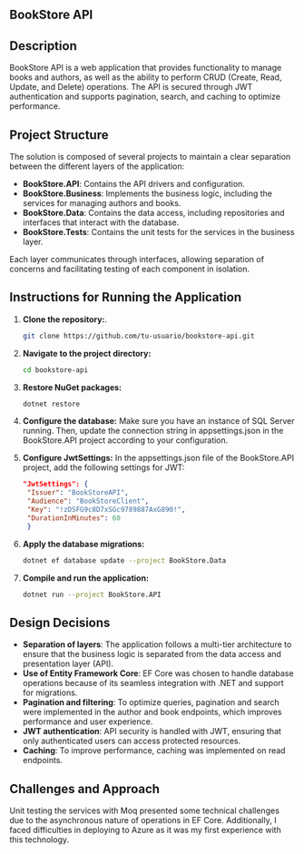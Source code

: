 ## BookStore API

## Description
BookStore API is a web application that provides functionality to manage books and authors, as well as the ability to perform CRUD (Create, Read, Update, and Delete) operations. The API is secured through JWT authentication and supports pagination, search, and caching to optimize performance.

## Project Structure
The solution is composed of several projects to maintain a clear separation between the different layers of the application:

- **BookStore.API**: Contains the API drivers and configuration.
- **BookStore.Business**: Implements the business logic, including the services for managing authors and books.
- **BookStore.Data**: Contains the data access, including repositories and interfaces that interact with the database.
- **BookStore.Tests**: Contains the unit tests for the services in the business layer.

Each layer communicates through interfaces, allowing separation of concerns and facilitating testing of each component in isolation.

## Instructions for Running the Application
1. **Clone the repository:**.
   ```bash
   git clone https://github.com/tu-usuario/bookstore-api.git

2. **Navigate to the project directory:**
	````bash
	cd bookstore-api

3. **Restore NuGet packages:**
	````bash
	dotnet restore
 
4. **Configure the database:**
  Make sure you have an instance of SQL Server running. Then, update the connection string in appsettings.json in the BookStore.API project according to your configuration.

5. **Configure JwtSettings:**
   In the appsettings.json file of the BookStore.API project, add the following settings for JWT:
   ````json
   "JwtSettings": {
    "Issuer": "BookStoreAPI",
    "Audience": "BookStoreClient",
    "Key": "!zDSFG9c8D7xSGc9789887AxG890!",
    "DurationInMinutes": 60
    }


7. **Apply the database migrations:**
	````bash
	dotnet ef database update --project BookStore.Data

8. **Compile and run the application:**
	````bash
	dotnet run --project BookStore.API

 ## Design Decisions
- **Separation of layers**: The application follows a multi-tier architecture to ensure that the business logic is separated from the data access and presentation layer (API).
- **Use of Entity Framework Core**: EF Core was chosen to handle database operations because of its seamless integration with .NET and support for migrations.
- **Pagination and filtering**: To optimize queries, pagination and search were implemented in the author and book endpoints, which improves performance and user experience.
- **JWT authentication**: API security is handled with JWT, ensuring that only authenticated users can access protected resources.
- **Caching**: To improve performance, caching was implemented on read endpoints.

## Challenges and Approach
Unit testing the services with Moq presented some technical challenges due to the asynchronous nature of operations in EF Core. Additionally, I faced difficulties in deploying to Azure as it was my first experience with this technology.
